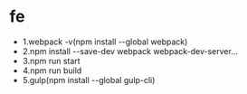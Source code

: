 # fe

+ 1.webpack -v(npm install --global webpack)
+ 2.npm install --save-dev webpack webpack-dev-server...
+ 3.npm run start
+ 4.npm run build
+ 5.gulp(npm install --global gulp-cli)
